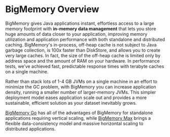 ---
---

# BigMemory Overview

BigMemory gives Java applications instant, effortless access to a large memory footprint with **in-memory data management** that lets you store huge amounts of data closer to your application, improving memory utilization and application performance with both standalone and distributed caching. BigMemory's in-process, off-heap cache is not subject to Java garbage collection, is 100x faster than DiskStore, and allows you to create very large caches. In fact, the size of the off-heap cache is limited only by address space and the amount of RAM on your hardware. In performance tests, we’ve achieved fast, predictable response times with terabyte caches on a single machine.

Rather than stack lots of 1-4 GB JVMs on a single machine in an effort to minimize the GC problem, with BigMemory you can increase application density, running a smaller number of larger-memory JVMs. This simpler deployment model eases application scale out and provides a more sustainable, efficient solution as your dataset inevitably grows.

[BigMemory Go](http://terracotta.org/products/bigmemorygo) has all of the advantages of BigMemory for standalone applications requiring vertical scaling, while [BigMemory Max](http://terracotta.org/products/bigmemorymax) brings a flexible data-consistency model and massive horizontal scaling to distributed applications.
